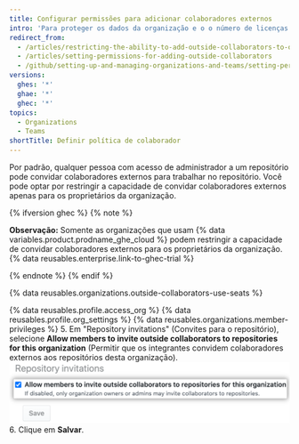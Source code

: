 ```yaml
---
title: Configurar permissões para adicionar colaboradores externos
intro: 'Para proteger os dados da organização e o o número de licenças pagas usadas, você pode permitir que somente proprietários convidem colaboradores externos para os repositórios da organização.'
redirect_from:
  - /articles/restricting-the-ability-to-add-outside-collaborators-to-organization-repositories
  - /articles/setting-permissions-for-adding-outside-collaborators
  - /github/setting-up-and-managing-organizations-and-teams/setting-permissions-for-adding-outside-collaborators
versions:
  ghes: '*'
  ghae: '*'
  ghec: '*'
topics:
  - Organizations
  - Teams
shortTitle: Definir política de colaborador
---
```


Por padrão, qualquer pessoa com acesso de administrador a um repositório pode convidar colaboradores externos para trabalhar no repositório. Você pode optar por restringir a capacidade de convidar colaboradores externos apenas para os proprietários da organização.


{% ifversion ghec %}
{% note %}

**Observação:** Somente as organizações que usam {% data variables.product.prodname_ghe_cloud %} podem restringir a capacidade de convidar colaboradores externos para os proprietários da organização. {% data reusables.enterprise.link-to-ghec-trial %}

{% endnote %}
{% endif %}

{% data reusables.organizations.outside-collaborators-use-seats %}

{% data reusables.profile.access_org %}
{% data reusables.profile.org_settings %}
{% data reusables.organizations.member-privileges %}
5. Em "Repository invitations" (Convites para o repositório), selecione **Allow members to invite outside collaborators to repositories for this organization** (Permitir que os integrantes convidem colaboradores externos aos repositórios desta organização). ![Caixa de seleção para permitir que os integrantes convidem colaboradores externos aos repositórios da organização](/assets/images/help/organizations/repo-invitations-checkbox-updated.png)
6. Clique em **Salvar**.
